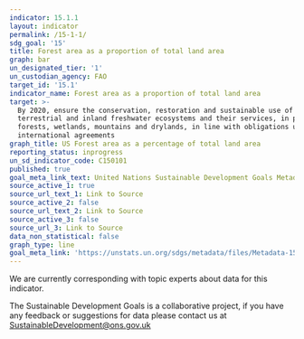```yaml
---
indicator: 15.1.1
layout: indicator
permalink: /15-1-1/
sdg_goal: '15'
title: Forest area as a proportion of total land area
graph: bar
un_designated_tier: '1'
un_custodian_agency: FAO
target_id: '15.1'
indicator_name: Forest area as a proportion of total land area
target: >-
  By 2020, ensure the conservation, restoration and sustainable use of
  terrestrial and inland freshwater ecosystems and their services, in particular
  forests, wetlands, mountains and drylands, in line with obligations under
  international agreements
graph_title: US Forest area as a percentage of total land area
reporting_status: inprogress
un_sd_indicator_code: C150101
published: true
goal_meta_link_text: United Nations Sustainable Development Goals Metadata (pdf 456kB)
source_active_1: true
source_url_text_1: Link to Source
source_active_2: false
source_url_text_2: Link to Source
source_active_3: false
source_url_3: Link to Source
data_non_statistical: false
graph_type: line
goal_meta_link: 'https://unstats.un.org/sdgs/metadata/files/Metadata-15-01-01.pdf'
---
```


We are currently corresponding with topic experts about data for this indicator. 

The Sustainable Development Goals is a collaborative project, if you have any feedback or suggestions for data please contact us at <SustainableDevelopment@ons.gov.uk>
